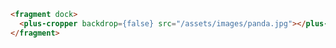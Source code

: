 ```html [template]
<fragment dock>
  <plus-cropper backdrop={false} src="/assets/images/panda.jpg"></plus-cropper>
</fragment>
```